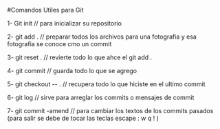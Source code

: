 #Comandos Utiles para Git

1- Git init // para inicializar su repositorio

2- git add . // preparar todos los archivos para una fotografia y esa fotografia se conoce cmo un commit

3- git reset . // revierte todo lo que ahce el git add . 
 
4- git commit //  guarda todo lo que se agrego

5- git checkout -- . // recupera todo lo que hiciste en el ultimo commit

6- git log // sirve para arreglar los commits o mensajes de commit

7- git commit -amend // para cambiar los textos de los commits pasados (para salir se debe de tocar las teclas escape : w q ! )